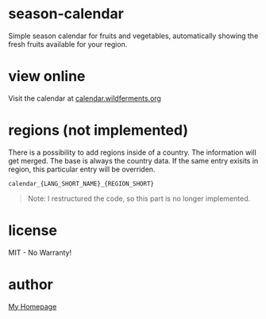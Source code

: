 # season-calendar

Simple season calendar for fruits and vegetables, automatically showing the fresh fruits available for your region.

# view online

Visit the calendar at [calendar.wildferments.org](https://calendar.wildferments.org)

# regions (not implemented)

There is a possibility to add regions inside of a country. The information will get merged. The base is always the country data. If the same entry exisits in region, this particular entry will be overriden.

`calendar_{LANG_SHORT_NAME}_{REGION_SHORT}`

> Note: I restructured the code, so this part is no longer implemented.

# license

MIT - No Warranty!

# author

[My Homepage](https://mrmonk.dev)
